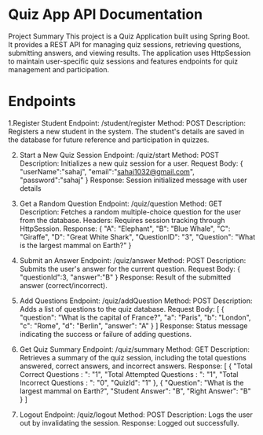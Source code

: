 # Quiz App API Documentation
Project Summary
This project is a Quiz Application built using Spring Boot. It provides a REST API for managing quiz sessions, retrieving questions, submitting answers, and viewing results. The application uses HttpSession to maintain user-specific quiz sessions and features endpoints for quiz management and participation.

# Endpoints
1.Register Student
Endpoint: /student/register
Method: POST
Description: Registers a new student in the system. The student's details are saved in the database for future reference and participation in quizzes.

2. Start a New Quiz Session
Endpoint: /quiz/start
Method: POST
Description: Initializes a new quiz session for a user.
Request Body:
{
    "userName":"sahaj",
    "email":"sahaj1032@gmail.com",
    "password":"sahaj"
}
Response: Session initialized message with user details

3. Get a Random Question
Endpoint: /quiz/question
Method: GET
Description: Fetches a random multiple-choice question for the user from the database.
Headers: Requires session tracking through HttpSession.
Response:
{
    "A": "Elephant",
    "B": "Blue Whale",
    "C": "Giraffe",
    "D": "Great White Shark",
    "QuestionID": "3",
    "Question": "What is the largest mammal on Earth?"
}

4. Submit an Answer
Endpoint: /quiz/answer
Method: POST
Description: Submits the user's answer for the current question.
Request Body:
{
    "questionId":3,
    "answer":"B"
}
Response: Result of the submitted answer (correct/incorrect).

5. Add Questions
Endpoint: /quiz/addQuestion
Method: POST
Description: Adds a list of questions to the quiz database.
Request Body:
[
  {
    "question": "What is the capital of France?",
    "a": "Paris",
    "b": "London",
    "c": "Rome",
    "d": "Berlin",
    "answer": "A"
  }
]
Response: Status message indicating the success or failure of adding questions.

6. Get Quiz Summary
Endpoint: /quiz/summary
Method: GET
Description: Retrieves a summary of the quiz session, including the total questions answered, correct answers, and incorrect answers.
Response:
[
    {
        "Total Correct Questions : ": "1",
        "Total Attempted Questions : ": "1",
        "Total Incorrect Questions : ": "0",
        "QuizId": "1"
    },
    {
        "Question": "What is the largest mammal on Earth?",
        "Student Answer": "B",
        "Right Answer": "B"
    }
]

7. Logout
Endpoint: /quiz/logout
Method: POST
Description: Logs the user out by invalidating the session.
Response:
Logged out successfully.

